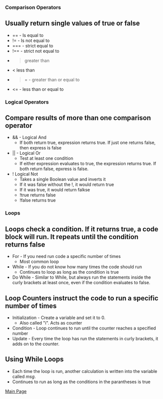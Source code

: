 ### Comparison Operators

## Usually return single values of true or false

* == - Is equal to
* != - Is not equal to
* === - strict equal to
* !== - strict not equal to
* > greater than
* < less than
* >= - greater than or equal to
* <= - less than or equal to

### Logical Operators

## Compare results of more than one comparison operator

* && - Logical And 
    * If both return true, expression returns true. If just one returns false, then express is false
* || - Logical Or
    * Test at least one condition
    * If either expression evaluates to true, the expression returns true. If both return false, epxress is false.
* ! Logical Not
    * Takes a single Boolean value and inverts it
    * If it was false without the !, it would return true
    * If it was true, it would return falkse
    * !true returns false
    * !false returns true

### Loops

## Loops check a condition. If it returns true, a code block will run. It repeats until the condition returns false

* For - If you need run code a specific number of times
    * Most common loop
* While - If you do not know how many times the code should run
    * Continues to loop as long as the condition is true
* Do While - Similar to While, but always run the statements inside the curly brackets at least once, even if the condition evaluates to false.

## Loop Counters instruct the code to run a specific number of times

* Initialization - Create a variable and set it to 0. 
    * Also called "i". Acts as counter
* Condition - Loop continues to run until the counter reaches a specified number
* Update - Every time the loop has run the statements in curly brackets, it adds on to the counter.

## Using While Loops

* Each time the loop is run, another calculation is written into the variable called *msg*.
* Continues to run as long as the conditions in the parantheses is true


[Main Page](README.md)